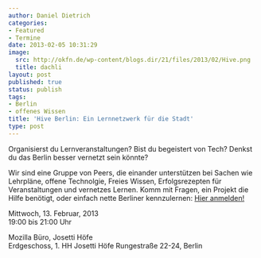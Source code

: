 ```yaml
---
author: Daniel Dietrich
categories:
- Featured
- Termine
date: 2013-02-05 10:31:29
image:
  src: http://okfn.de/wp-content/blogs.dir/21/files/2013/02/Hive.png
  title: dachli
layout: post
published: true
status: publish
tags:
- Berlin
- offenes Wissen
title: 'Hive Berlin: Ein Lernnetzwerk für die Stadt'
type: post
---
```


Organisierst du Lernveranstaltungen? Bist du begeistert von Tech? Denkst du das Berlin besser vernetzt sein könnte?

Wir sind eine Gruppe von Peers, die einander unterstützen bei Sachen wie Lehrpläne, offene Technolgie, Freies Wissen, Erfolgsrezepten für Veranstaltungen und vernetzes Lernen. Komm mit Fragen, ein Projekt die Hilfe benötigt, oder einfach nette Berliner kennzulernen: [Hier anmelden!](http://www.meetup.com/Hive-Berlin/events/101770492/)

Mittwoch, 13. Februar, 2013  
19:00 bis 21:00 Uhr

Mozilla Büro, Josetti Höfe  
Erdgeschoss, 1. HH Josetti Höfe Rungestraße 22-24, Berlin

 
